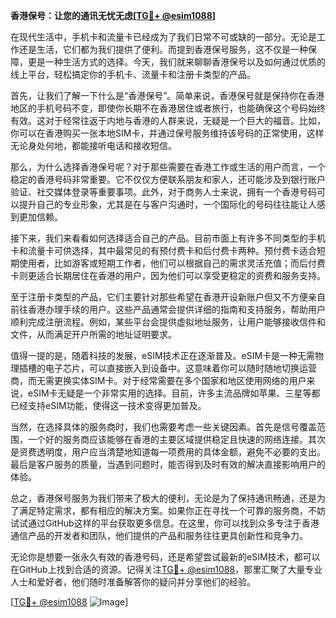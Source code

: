 **香港保号：让您的通讯无忧无虑[[TG💪+ @esim1088](https://t.me/s/esim1088)]**

在现代生活中，手机卡和流量卡已经成为了我们日常不可或缺的一部分。无论是工作还是生活，它们都为我们提供了便利。而提到香港保号服务，这不仅是一种保障，更是一种生活方式的选择。今天，我们就来聊聊香港保号以及如何通过优质的线上平台，轻松搞定你的手机卡、流量卡和注册卡类型的产品。

首先，让我们了解一下什么是“香港保号”。简单来说，香港保号就是保持你在香港地区的手机号码不变，即使你长期不在香港居住或者旅行，也能确保这个号码始终有效。这对于经常往返于内地与香港的人群来说，无疑是一个巨大的福音。比如，你可以在香港购买一张本地SIM卡，并通过保号服务维持该号码的正常使用，这样无论身处何地，都能接听电话和接收短信。

那么，为什么选择香港保号呢？对于那些需要在香港工作或生活的用户而言，一个稳定的香港号码非常重要。它不仅仅方便联系朋友和家人，还可能涉及到银行账户验证、社交媒体登录等重要事项。此外，对于商务人士来说，拥有一个香港号码可以提升自己的专业形象，尤其是在与客户沟通时，一个国际化的号码往往能让人感到更加信赖。

接下来，我们来看看如何选择适合自己的产品。目前市面上有许多不同类型的手机卡和流量卡可供选择，其中最常见的有预付费卡和后付费卡两种。预付费卡适合短期使用者，比如游客或短期工作者，他们可以根据自己的需求灵活充值；而后付费卡则更适合长期居住在香港的用户，因为他们可以享受更稳定的资费和服务支持。

至于注册卡类型的产品，它们主要针对那些希望在香港开设新账户但又不方便亲自前往香港办理手续的用户。这些产品通常会提供详细的指南和支持服务，帮助用户顺利完成注册流程。例如，某些平台会提供虚拟地址服务，让用户能够接收信件和文件，从而满足开户所需的地址证明要求。

值得一提的是，随着科技的发展，eSIM技术正在逐渐普及。eSIM卡是一种无需物理插槽的电子芯片，可以直接嵌入到设备中。这意味着你可以随时随地切换运营商，而无需更换实体SIM卡。对于经常需要在多个国家和地区使用网络的用户来说，eSIM卡无疑是一个非常实用的选择。目前，许多主流品牌如苹果、三星等都已经支持eSIM功能，使得这一技术变得更加普及。

当然，在选择具体的服务商时，我们也需要考虑一些关键因素。首先是信号覆盖范围，一个好的服务商应该能够在香港的主要区域提供稳定且快速的网络连接。其次是资费透明度，用户应当清楚地知道每一项费用的具体金额，避免不必要的支出。最后是客户服务的质量，当遇到问题时，能否得到及时有效的解决直接影响用户的体验。

总之，香港保号服务为我们带来了极大的便利，无论是为了保持通讯畅通，还是为了满足特定需求，都有相应的解决方案。如果你正在寻找一个可靠的服务商，不妨试试通过GitHub这样的平台获取更多信息。在这里，你可以找到众多专注于香港通信产品的开发者和团队，他们提供的产品和服务往往更具创新性和竞争力。

无论你是想要一张永久有效的香港号码，还是希望尝试最新的eSIM技术，都可以在GitHub上找到合适的资源。记得关注[TG💪+ @esim1088](https://t.me/s/esim1088)，那里汇聚了大量专业人士和爱好者，他们随时准备解答你的疑问并分享他们的经验。

[[TG💪+ @esim1088](https://t.me/s/esim1088) ![Image](https://i.postimg.cc/4NQfJmqS/Snipaste-2025-05-13-00-14-12.png)]